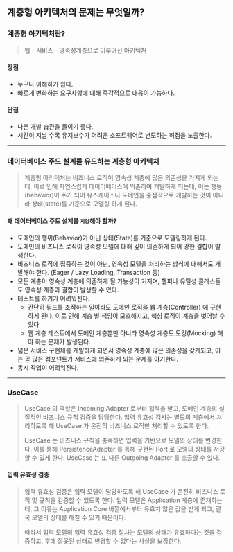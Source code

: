 ## 계층형 아키텍처의 문제는 무엇일까?

### 계층형 아키텍처란?

> 웹 - 서비스 - 영속성계층으로 이루어진 아키텍처

#### 장점

- 누구나 이해하기 쉽다.
- 빠르게 변화하는 요구사항에 대해 즉각적으로 대응이 가능하다.

#### 단점

- 나쁜 개발 습관을 들이기 좋다.
- 시간이 지날 수록 유지보수가 어려운 소프트웨어로 변모하는 허점을 노출한다.

---

### 데이터베이스 주도 설계를 유도하는 계층형 아키텍처

> 계층형 아키텍처는 비즈니스 로직이 영속성 계층에 많은 의존성을 가지게 되는데,
> 이로 인해 자연스럽게 데이터베이스에 의존하여 개발하게 되는데, 이는 행동(behavior)이 주가 되어
> 유스케이스나 도메인을 중점적으로 개발하는 것이 아니라 상태(state)를 기준으로
> 모델링 하게 된다.

#### 왜 데이터베이스 주도 설계를 `지양`해야 할까?

- 도메인의 행위(Behavior)가 아닌 상태(State)를 기준으로 모델링하게 된다.
- 도메인의 비즈니스 로직이 영속성 모델에 대해 깊이 의존하게 되어 강한 결합이 발생한다.
- 비즈니스 로직에 집중하는 것이 아닌, 영속성 모델을 처리하는 방식에 대해서도 개발해야 한다. (Eager / Lazy Loading, Transaction 등)
- 모든 계층이 영속성 계층에 의존하게 될 가능성이 커지며, 헬퍼나 유틸성 클래스들도 영속성 계층과 결합이 발생할 수 있다.
- 테스트를 하기가 어려워진다.
    - 간단히 필드를 조작하는 일이라도 도메인 로직을 웹 계층(Controller) 에 구현하게 된다. 이로 인해 계층 별 책임이 모호해지고, 핵심 로직이 계층을 벗어날 수 있다.
    - 웹 계층 테스트에서 도메인 계층뿐만 아니라 영속성 계층도 모킹(Mocking) 해야 하는 문제가 발생된다.
- 넓은 서비스 구현체를 개발하게 되면서 영속성 계층에 많은 의존성을 갖게되고, 이는 곧 많은 컴포넌트가 서비스에 의존하게 되는 문제를 야기한다.
- 동시 작업이 어려워진다.

---

### UseCase

> UseCase 의 역할은 Incoming Adapter 로부터 입력을 받고,
> 도메인 계층의 실질적인 비즈니스 규칙 검증을 담당한다.
> 입력 유효성 검사는 별도의 계층에서 처리하도록 해 UseCase 가 온전히 비즈니스 로직만 처리할 수 있도록 한다.
>
> UseCase 는 비즈니스 규칙을 충족하면 입력을 기반으로 모델의 상태를 변경한다.
> 이를 통해 PersistenceAdapter 를 통해 구현된 Port 로 모델의 상태를 저장할 수 있게 한다.
> UseCase 는 또 다른 Outgoing Adapter 를 호출할 수 있다.

#### 입력 유효성 검증

> 입력 유효성 검증은 입력 모델이 담당하도록 해 UseCase 가 온전히 비즈니스 로직 및 규칙을 검증할 수 있도록 한다.
> 입력 모델은 Application 계층에 존재하는데, 그 이유는 Application Core 바깥에서부터 유효치 않은 값을 받게 되고,
> 결국 모델의 상태를 해칠 수 있기 때문이다.
>
> 따라서 입력 모델의 입력 유효성 검증 절차는 모델의 상태가 유효하다는 것을 검증하고,
> 후에 잘못된 상태로 변경할 수 없다는 사실을 보장한다.
